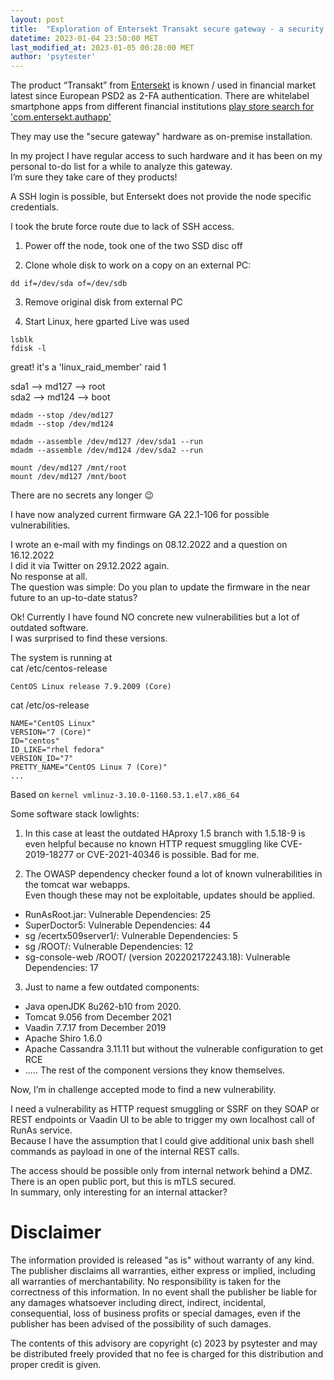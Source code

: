 ```yaml
---
layout: post
title:  "Exploration of Entersekt Transakt secure gateway - a security analysis"
datetime: 2023-01-04 23:50:00 MET
last_modified_at: 2023-01-05 00:28:00 MET
author: 'psytester'
---
```


The product “Transakt” from [Entersekt](https://www.entersekt.com/company/about-us) is known / used in financial market latest since European PSD2 as 2-FA authentication.
There are whitelabel smartphone apps from different financial institutions [play store search for 'com.entersekt.authapp'](https://play.google.com/store/search?q=com.entersekt.authapp)

They may use the "secure gateway" hardware as on-premise installation.

In my project I have regular access to such hardware and it has been on my personal to-do list for a while to analyze this gateway.<br>
I’m sure they take care of they products!

A SSH login is possible, but Entersekt does not provide the node specific credentials.

I took the brute force route due to lack of SSH access.
1. Power off the node, took one of the two SSD disc off

2. Clone whole disk to work on a copy on an external PC:
```
dd if=/dev/sda of=/dev/sdb
```

3. Remove original disk from external PC

4. Start Linux, here gparted Live was used 
```
lsblk
fdisk -l
```

great! it's a 'linux_raid_member' raid 1 

sda1 --> md127 --> root<br>
sda2 --> md124 --> boot 

```
mdadm --stop /dev/md127
mdadm --stop /dev/md124 

mdadm --assemble /dev/md127 /dev/sda1 --run
mdadm --assemble /dev/md124 /dev/sda2 --run 

mount /dev/md127 /mnt/root
mount /dev/md127 /mnt/boot 
```

There are no secrets any longer 😉

I have now analyzed current firmware GA 22.1-106 for possible vulnerabilities.

I wrote an e-mail with my findings on 08.12.2022 and a question on 16.12.2022<br>
I did it via Twitter on 29.12.2022 again.<br>
No response at all.<br>
The question was simple: Do you plan to update the firmware in the near future to an up-to-date status?

Ok! Currently I have found NO concrete new vulnerabilities but a lot of outdated software.<br>
I was surprised to find these versions.

The system is running at<br>
cat /etc/centos-release
```
CentOS Linux release 7.9.2009 (Core)
```
cat /etc/os-release
```
NAME="CentOS Linux"
VERSION="7 (Core)"
ID="centos"
ID_LIKE="rhel fedora"
VERSION_ID="7"
PRETTY_NAME="CentOS Linux 7 (Core)"
...
```
Based on `kernel vmlinuz-3.10.0-1160.53.1.el7.x86_64`

Some software stack lowlights:

1. In this case at least the outdated HAproxy 1.5 branch with 1.5.18-9  is even helpful because no known HTTP request smuggling like CVE-2019-18277 or CVE-2021-40346 is possible. Bad for me.

2. The OWASP dependency checker found a lot of known vulnerabilities in the tomcat war webapps. <br>
Even though these may not be exploitable, updates should be applied.<br>
- RunAsRoot.jar: Vulnerable Dependencies: 25
- SuperDoctor5: Vulnerable Dependencies: 44
- sg /ecertx509server1/: Vulnerable Dependencies: 5
- sg /ROOT/: Vulnerable Dependencies: 12
- sg-console-web /ROOT/ (version 202202172243.18): Vulnerable Dependencies: 17

3. Just to name a few outdated components:
- Java openJDK 8u262-b10 from 2020. 
- Tomcat 9.056 from December 2021 
- Vaadin 7.7.17 from December 2019 
- Apache Shiro 1.6.0 
- Apache Cassandra 3.11.11 but without the vulnerable configuration to get RCE 
- ..... The rest of the component versions they know themselves.

Now, I’m in challenge accepted mode to find a new vulnerability.

I need a vulnerability as HTTP request smuggling or SSRF on they SOAP or REST endpoints or Vaadin UI to be able to trigger my own localhost call of RunAs service.<br>
Because I have the assumption that I could give additional unix bash shell commands as payload in one of the internal REST calls. 

The access should be possible only from internal network behind a DMZ. There is an open public port, but this is mTLS secured.<br>
In summary, only interesting for an internal attacker?

# Disclaimer

The information provided is released "as is" without warranty of any kind. The publisher disclaims all warranties, either express or implied, including all warranties of merchantability. No responsibility is taken for the correctness of this information.
In no event shall the publisher be liable for any damages whatsoever including direct, indirect, incidental, consequential, loss of business profits or special damages, even if the publisher has been advised of the possibility of such damages.

The contents of this advisory are copyright (c) 2023 by psytester and may be distributed freely provided that no fee is charged for this distribution and proper credit is given.
